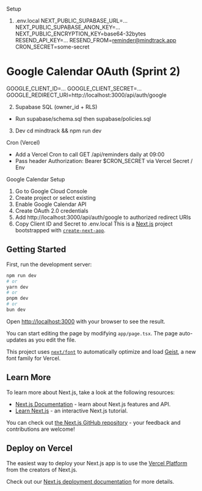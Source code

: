 Setup
1) .env.local
NEXT_PUBLIC_SUPABASE_URL=...
NEXT_PUBLIC_SUPABASE_ANON_KEY=...
NEXT_PUBLIC_ENCRYPTION_KEY=base64-32bytes
RESEND_API_KEY=...
RESEND_FROM=reminder@mindtrack.app
CRON_SECRET=some-secret

# Google Calendar OAuth (Sprint 2)
GOOGLE_CLIENT_ID=...
GOOGLE_CLIENT_SECRET=...
GOOGLE_REDIRECT_URI=http://localhost:3000/api/auth/google

2) Supabase SQL (owner_id + RLS)
- Run supabase/schema.sql then supabase/policies.sql

3) Dev
cd mindtrack && npm run dev

Cron (Vercel)
- Add a Vercel Cron to call GET /api/reminders daily at 09:00
- Pass header Authorization: Bearer $CRON_SECRET via Vercel Secret / Env

Google Calendar Setup
1. Go to Google Cloud Console
2. Create project or select existing
3. Enable Google Calendar API
4. Create OAuth 2.0 credentials
5. Add http://localhost:3000/api/auth/google to authorized redirect URIs
6. Copy Client ID and Secret to .env.local
This is a [Next.js](https://nextjs.org) project bootstrapped with [`create-next-app`](https://nextjs.org/docs/app/api-reference/cli/create-next-app).

## Getting Started

First, run the development server:

```bash
npm run dev
# or
yarn dev
# or
pnpm dev
# or
bun dev
```

Open [http://localhost:3000](http://localhost:3000) with your browser to see the result.

You can start editing the page by modifying `app/page.tsx`. The page auto-updates as you edit the file.

This project uses [`next/font`](https://nextjs.org/docs/app/building-your-application/optimizing/fonts) to automatically optimize and load [Geist](https://vercel.com/font), a new font family for Vercel.

## Learn More

To learn more about Next.js, take a look at the following resources:

- [Next.js Documentation](https://nextjs.org/docs) - learn about Next.js features and API.
- [Learn Next.js](https://nextjs.org/learn) - an interactive Next.js tutorial.

You can check out [the Next.js GitHub repository](https://github.com/vercel/next.js) - your feedback and contributions are welcome!

## Deploy on Vercel

The easiest way to deploy your Next.js app is to use the [Vercel Platform](https://vercel.com/new?utm_medium=default-template&filter=next.js&utm_source=create-next-app&utm_campaign=create-next-app-readme) from the creators of Next.js.

Check out our [Next.js deployment documentation](https://nextjs.org/docs/app/building-your-application/deploying) for more details.
